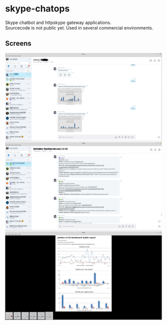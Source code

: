 # skype-chatops
Skype chatbot and httpskype gateway applications.  
Sourcecode is not public yet. Used in several commercial environments.


## Screens
![Image description](.fls/screen1.png)
![Image description](.fls/screen2.png)
![Image description](.fls/screen3.png)